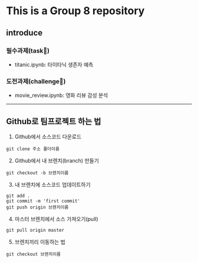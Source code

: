 # This is a Group 8 repository
## introduce
### 필수과제(task📁)
- titanic.ipynb: 타이타닉 생존자 예측

### 도전과제(challenge📁)
- movie_review.ipynb: 영화 리뷰 감성 분석

---
## Github로 팀프로젝트 하는 법
1. Github에서 소스코드 다운로드
```git
git clone 주소 폴더이름
```

2. Github에서 내 브렌치(branch) 만들기
```git
git checkout -b 브렌치이름
```

3. 내 브렌치에 소스코드 업데이트하기
```git
git add .
git commit -m 'first commit'
git push origin 브렌치이름
```

4. 마스터 브렌치에서 소스 가져오기(pull)
```git
git pull origin master
```

5. 브렌치끼리 이동하는 법
```git
git checkout 브렌치이름
```

